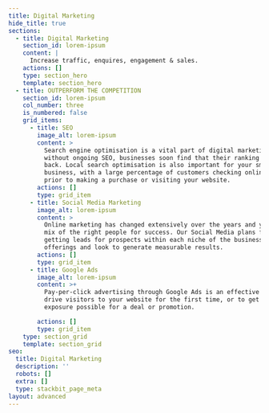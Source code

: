 ```yaml
---
title: Digital Marketing
hide_title: true
sections:
  - title: Digital Marketing
    section_id: lorem-ipsum
    content: |
      Increase traffic, enquires, engagement & sales.
    actions: []
    type: section_hero
    template: section_hero
  - title: OUTPERFORM THE COMPETITION
    section_id: lorem-ipsum
    col_number: three
    is_numbered: false
    grid_items:
      - title: SEO
        image_alt: lorem-ipsum
        content: >
          Search engine optimisation is a vital part of digital marketing and
          without ongoing SEO, businesses soon find that their ranking drops
          back. Local search optimisation is also important for your small
          business, with a large percentage of customers checking online reviews
          prior to making a purchase or visiting your website.
        actions: []
        type: grid_item
      - title: Social Media Marketing
        image_alt: lorem-ipsum
        content: >
          Online marketing has changed extensively over the years and you need a
          mix of the right people for success. Our Social Media plans focus on
          getting leads for prospects within each niche of the businesses
          offerings and look to generate measurable results.
        actions: []
        type: grid_item
      - title: Google Ads
        image_alt: lorem-ipsum
        content: >+
          Pay-per-click advertising through Google Ads is an effective way to
          drive visitors to your website for the first time, or to get the most
          exposure possible for a deal or promotion.

        actions: []
        type: grid_item
    type: section_grid
    template: section_grid
seo:
  title: Digital Marketing
  description: ''
  robots: []
  extra: []
  type: stackbit_page_meta
layout: advanced
---
```

